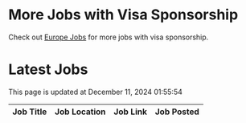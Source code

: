 # More Jobs with Visa Sponsorship

Check out [Europe Jobs](https://github.com/sureshparimi/europejobs#latest-jobs) for more jobs with visa sponsorship.

# Latest Jobs

This page is updated at December 11, 2024 01:55:54

| Job Title | Job Location | Job Link | Job Posted |
| --- | --- | --- | --- |
